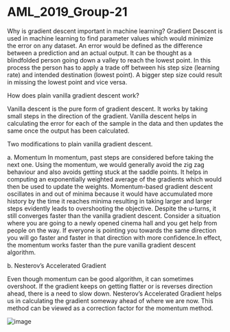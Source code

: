 # AML_2019_Group-21
Why is gradient descent important in machine learning?
Gradient Descent is used in machine learning to find parameter values which would minimize the error on any dataset. An error would be defined as the difference between a prediction and an actual output. It can be thought as a blindfolded person going down a valley to reach the lowest point. In this process the person has to apply a trade off between his step size (learning rate) and intended destination (lowest point). A bigger step size could result in missing the lowest point and vice versa.

How does plain vanilla gradient descent work?

Vanilla descent is the pure form of gradient descent. It works by taking small steps in the direction of the gradient. Vanilla descent helps in calculating the error for each of the sample in the data and then updates the same once the output has been calculated.

Two modifications to plain vanilla gradient descent.

a. Momentum
In momentum, past steps are considered before taking the next one. Using the momentum, we would generally avoid the zig zag behaviour and also avoids getting stuck at the saddle points. It helps in computing an exponentially weighted average of the gradients which would then be used to update the weights. Momentum-based gradient descent oscillates in and out of minima because it would have accumulated more history by the time it reaches minima resulting in taking larger and larger steps evidently leads to overshooting the objective. Despite the u-turns, it still converges faster than the vanilla gradient descent. Consider a situation where you are going to a newly opened cinema hall and you get help from people on the way. If everyone is pointing you towards the same direction you will go faster and faster in that direction with more confidence.In effect, the momentum works faster than the pure vanilla gradient descent algorithm.

b. Nesterov’s Accelerated Gradient

Even though momentum can be good algorithm, it can sometimes overshoot. If the gradient keeps on getting flatter or is reverses direction ahead, there is a need to slow down. Nesterov’s Accelerated Gradient helps us in calculating the gradient someway ahead of where we are now. This method can be viewed as a correction factor for the momentum method.

![image](https://user-images.githubusercontent.com/52764007/61092306-a9308380-a43d-11e9-872b-4eecc6b587ae.png)
